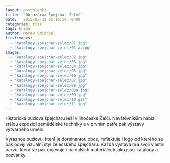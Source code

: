 ```yaml
---
layout: postblank2
title:  "Obrazárna Špejchar Želeč"
date:   2015-05-31 05:10:14 -0400
categories: tisk
tags: kniha
author: Marek Šmidrkal
firstimages:
  - "katalogy-spejchar-zelec/01.jpg"
  - "katalogy-spejchar-zelec/01-a.jpg"
images:
  - "katalogy-spejchar-zelec/02.jpg"
  - "katalogy-spejchar-zelec/03.jpg"
  - "katalogy-spejchar-zelec/04.jpg"
  - "katalogy-spejchar-zelec/05.jpg"
  - "katalogy-spejchar-zelec/06.jpg"
  - "katalogy-spejchar-zelec/07.jpg"
  - "katalogy-spejchar-zelec/08.jpg"
  - "katalogy-spejchar-zelec/08a.jpg"
  - "katalogy-spejchar-zelec/09.jpg"
  - "katalogy-spejchar-zelec/10.gif"
  - "katalogy-spejchar-zelec/11.jpg"
---
```

<p class="descp">Historická budova špejcharu leží v jihočeské Želči. Návštěvníkům nabízí stálou expozici zemědělské techniky a v prvním patře pak výstavy výtvarného umění.</p>
<p class="descp">Výraznou budovu, která je dominantou obce, reflektuje i logo od kterého se pak odvíjí vizuální styl želečského špejcharu. Každá výstava má svoji vlastní barvu, která se pak objevuje i na dalších materiálech jako jsou katalogy a pozvánky.</p>
